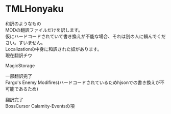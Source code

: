 # TMLHonyaku
和訳のようなもの<br>
MODの翻訳ファイルだけを訳します。<br>
仮にハードコードされていて書き換えが不能な場合、それは別の人に頼んでください。すいません。<br>
Localizationの中身に和訳された奴があります。<br>
現在翻訳チウ<br>

MagicStorage

一部翻訳完了<br>
Fargo's Enemy Modifires(ハードコードされているためhjsonでの書き換えが不可能であるため)

翻訳完了<br>
BossCursor
Calamity-Eventsの項